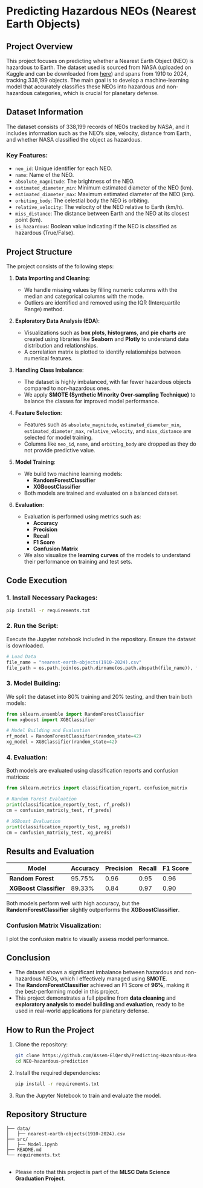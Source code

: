 # **Predicting Hazardous NEOs (Nearest Earth Objects)**

## **Project Overview**

This project focuses on predicting whether a Nearest Earth Object (NEO) is hazardous to Earth. The dataset used is sourced from NASA (uploaded on Kaggle and can be downloaded from [here](https://www.kaggle.com/datasets/ivansher/nasa-nearest-earth-objects-1910-2024)) and spans from 1910 to 2024, tracking 338,199 objects. The main goal is to develop a machine-learning model that accurately classifies these NEOs into hazardous and non-hazardous categories, which is crucial for planetary defense.

## **Dataset Information**

The dataset consists of 338,199 records of NEOs tracked by NASA, and it includes information such as the NEO’s size, velocity, distance from Earth, and whether NASA classified the object as hazardous.

### **Key Features:**
- `neo_id`: Unique identifier for each NEO.
- `name`: Name of the NEO.
- `absolute_magnitude`: The brightness of the NEO.
- `estimated_diameter_min`: Minimum estimated diameter of the NEO (km).
- `estimated_diameter_max`: Maximum estimated diameter of the NEO (km).
- `orbiting_body`: The celestial body the NEO is orbiting.
- `relative_velocity`: The velocity of the NEO relative to Earth (km/h).
- `miss_distance`: The distance between Earth and the NEO at its closest point (km).
- `is_hazardous`: Boolean value indicating if the NEO is classified as hazardous (True/False).

## **Project Structure**

The project consists of the following steps:

1. **Data Importing and Cleaning**:
   - We handle missing values by filling numeric columns with the median and categorical columns with the mode.
   - Outliers are identified and removed using the IQR (Interquartile Range) method.
   
2. **Exploratory Data Analysis (EDA)**:
   - Visualizations such as **box plots**, **histograms**, and **pie charts** are created using libraries like **Seaborn** and **Plotly** to understand data distribution and relationships.
   - A correlation matrix is plotted to identify relationships between numerical features.

3. **Handling Class Imbalance**:
   - The dataset is highly imbalanced, with far fewer hazardous objects compared to non-hazardous ones.
   - We apply **SMOTE (Synthetic Minority Over-sampling Technique)** to balance the classes for improved model performance.

4. **Feature Selection**:
   - Features such as `absolute_magnitude`, `estimated_diameter_min`, `estimated_diameter_max`, `relative_velocity`, and `miss_distance` are selected for model training.
   - Columns like `neo_id`, `name`, and `orbiting_body` are dropped as they do not provide predictive value.

5. **Model Training**:
   - We build two machine learning models: 
     - **RandomForestClassifier**
     - **XGBoostClassifier**
   - Both models are trained and evaluated on a balanced dataset.

6. **Evaluation**:
   - Evaluation is performed using metrics such as:
     - **Accuracy**
     - **Precision**
     - **Recall**
     - **F1 Score**
     - **Confusion Matrix**
   - We also visualize the **learning curves** of the models to understand their performance on training and test sets.

## **Code Execution**

### 1. Install Necessary Packages:
```bash
pip install -r requirements.txt
```

### 2. Run the Script:
Execute the Jupyter notebook included in the repository. Ensure the dataset is downloaded.

```python
# Load Data
file_name = "nearest-earth-objects(1910-2024).csv"
file_path = os.path.join(os.path.dirname(os.path.abspath(file_name)), file_name)
```

### 3. Model Building:
We split the dataset into 80% training and 20% testing, and then train both models:
```python
from sklearn.ensemble import RandomForestClassifier
from xgboost import XGBClassifier

# Model Building and Evaluation
rf_model = RandomForestClassifier(random_state=42)
xg_model = XGBClassifier(random_state=42)
```

### 4. Evaluation:
Both models are evaluated using classification reports and confusion matrices:
```python
from sklearn.metrics import classification_report, confusion_matrix

# Random Forest Evaluation
print(classification_report(y_test, rf_preds))
cm = confusion_matrix(y_test, rf_preds)

# XGBoost Evaluation
print(classification_report(y_test, xg_preds))
cm = confusion_matrix(y_test, xg_preds)
```

## **Results and Evaluation**

| Model                  | Accuracy | Precision | Recall | F1 Score |
|------------------------|----------|-----------|--------|----------|
| **Random Forest**       | 95.75%    | 0.96      | 0.95   | 0.96     |
| **XGBoost Classifier**  | 89.33%    | 0.84      | 0.97   | 0.90     |

Both models perform well with high accuracy, but the **RandomForestClassifier** slightly outperforms the **XGBoostClassifier**.

### **Confusion Matrix Visualization**:
I plot the confusion matrix to visually assess model performance.

## **Conclusion**

- The dataset shows a significant imbalance between hazardous and non-hazardous NEOs, which I effectively managed using **SMOTE**.
- The **RandomForestClassifier** achieved an F1 Score of **96%**, making it the best-performing model in this project.
- This project demonstrates a full pipeline from **data cleaning** and **exploratory analysis** to **model building** and **evaluation**, ready to be used in real-world applications for planetary defense.

## **How to Run the Project**

1. Clone the repository:
   ```bash
   git clone https://github.com/Assem-ElQersh/Predicting-Hazardous-Nearest-Earth-Objects-NEOs-.git
   cd NEO-hazardous-prediction
   ```
2. Install the required dependencies:
   ```bash
   pip install -r requirements.txt
   ```
3. Run the Jupyter Notebook to train and evaluate the model.

## **Repository Structure**
```
├── data/
│   ├── nearest-earth-objects(1910-2024).csv
├── src/
│   ├── Model.ipynb
├── README.md
└── requirements.txt
```

##
- Please note that this project is part of the **MLSC Data Science Graduation Project**.

